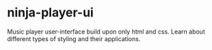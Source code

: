 # ninja-player-ui
Music player user-interface build upon only html and css.
Learn about different types of styling and their applications. 
